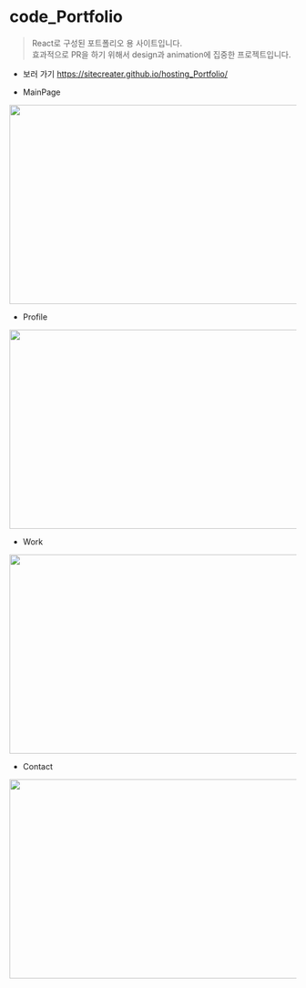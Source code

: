 # code_Portfolio

> React로 구성된 포트폴리오 용 사이트입니다.
> <br>효과적으로 PR을 하기 위해서 design과 animation에 집중한 프로젝트입니다.</br>

- 보러 가기
  https://sitecreater.github.io/hosting_Portfolio/

- MainPage
<p align="center"><img src="https://user-images.githubusercontent.com/85089341/222620603-3383ee63-f1ac-454b-8581-b29ff3a9c40f.png" width="700" height="350"></p>

- Profile
<p align="center"><img src="https://user-images.githubusercontent.com/85089341/222621075-dbfda6e2-5b2f-40de-b580-1baad0b596d1.png" width="700" height="350"></p>

- Work
<p align="center"><img src="https://user-images.githubusercontent.com/85089341/222621107-da2061de-a324-4ccf-9d0b-7fd851fa231c.png" width="700" height="350"></p>

- Contact
<p align="center"><img src="https://user-images.githubusercontent.com/85089341/222621155-da9d54cf-3404-4fa3-9d9c-288cbdac3147.png" width="700" height="350"></p>
